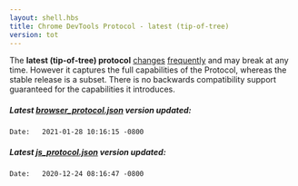 ```yaml
---
layout: shell.hbs
title: Chrome DevTools Protocol - latest (tip-of-tree)
version: tot
---
```

The **latest (tip-of-tree) protocol** <a href="https://chromium.googlesource.com/chromium/src/+log/master/third_party/blink/renderer/core/inspector/browser_protocol.json">changes</a>
<a href="https://chromium.googlesource.com/v8/v8.git/+log/master/src/inspector/js_protocol.json">frequently</a> and may break at any time.
However it captures the full capabilities of the Protocol, whereas the stable release is a subset.
There is no backwards compatibility support guaranteed for the capabilities it introduces.

<h5 browser>Latest <a
   href="https://chromium.googlesource.com/chromium/src/+log/master/third_party/blink/renderer/core/inspector/browser_protocol.json">browser_protocol.json</a> version updated:</h5>
<code browser>Date:   2021-01-28 10:16:15 -0800
</code>

<h5 js>Latest <a
   href="https://chromium.googlesource.com/v8/v8/+/master/src/inspector/js_protocol.json">js_protocol.json</a> version updated:</h5>
<code js>Date:   2020-12-24 08:16:47 -0800
</code>
